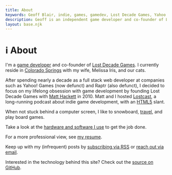 ```yaml
---
title: About
keywords: Geoff Blair, indie, games, gamedev, Lost Decade Games, Yahoo!, Raptr, snowboarding, full stack web developer, html5, css3, javascript
description: Geoff is an independent game developer and co-founder of Lost Decade Games.
layout: base.njk
---
```


# ℹ️ About

I'm a [game developer](/games/) and co-founder of [Lost Decade Games](http://www.lostdecadegames.com). I currently reside in [Colorado Springs](https://en.wikipedia.org/wiki/Colorado_Springs%2C_Colorado) with my wife, Melissa Iris, and our cats.

After spending nearly a decade as a full stack web developer at companies such as Yahoo! Games (now defunct) and Raptr (also defunct), I decided to focus on my lifelong obsession with game development by founding Lost Decade Games with [Matt Hackett](http://www.richtaur.com) in 2010. Matt and I hosted [Lostcast](http://www.lostdecadegames.com/lostcast/episodes/), a long-running podcast about indie game development, with an [HTML5](https://en.wikipedia.org/wiki/HTML5) slant.

When not stuck behind a computer screen, I like to snowboard, [travel](/blog/new-zealand-2014-day-1/), and play board games.

Take a look at the [hardware and software I use](/uses/) to get the job done.

For a more professional view, see [my resume](/resume/).

Keep up with my (infrequent) posts by [subscribing via RSS](/feed.xml) or [reach out via email](mailto:geoff@mousepox.io).

Interested in the technology behind this site? Check out the [source on GitHub](https://github.com/geoffb/www.geoffblair.com).
